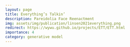 ```yaml
---
layout: page
title: Everything’s Talkin’
description: Pareidolia Face Reenactment
img: assets/img/publication/linsen2021everything.png
redirect: https://wywu.github.io/projects/ETT/ETT.html
importance: 4
category: generative model
---
```


